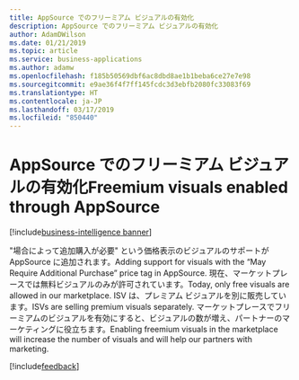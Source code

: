 ```yaml
---
title: AppSource でのフリーミアム ビジュアルの有効化
description: AppSource でのフリーミアム ビジュアルの有効化
author: AdamDWilson
ms.date: 01/21/2019
ms.topic: article
ms.service: business-applications
ms.author: adamw
ms.openlocfilehash: f185b50569dbf6ac8dbd8ae1b1beba6ce27e7e98
ms.sourcegitcommit: e9ae36f4f7ff145fcdc3d3ebfb2080fc33083f69
ms.translationtype: HT
ms.contentlocale: ja-JP
ms.lasthandoff: 03/17/2019
ms.locfileid: "850440"
---
```

#  <a name="freemium-visuals-enabled-through-appsource"></a><span data-ttu-id="9d679-103">AppSource でのフリーミアム ビジュアルの有効化</span><span class="sxs-lookup"><span data-stu-id="9d679-103">Freemium visuals enabled through AppSource</span></span>
[!include[business-intelligence banner](../../includes/business-intelligence.md)]





<span data-ttu-id="9d679-104">"場合によって追加購入が必要" という価格表示のビジュアルのサポートが AppSource に追加されます。</span><span class="sxs-lookup"><span data-stu-id="9d679-104">Adding support for visuals with the “May Require Additional Purchase” price tag in AppSource.</span></span> <span data-ttu-id="9d679-105">現在、マーケットプレースでは無料ビジュアルのみが許可されています。</span><span class="sxs-lookup"><span data-stu-id="9d679-105">Today, only free visuals are allowed in our marketplace.</span></span> <span data-ttu-id="9d679-106">ISV は、プレミアム ビジュアルを別に販売しています。</span><span class="sxs-lookup"><span data-stu-id="9d679-106">ISVs are selling premium visuals separately.</span></span> <span data-ttu-id="9d679-107">マーケットプレースでフリーミアムのビジュアルを有効にすると、ビジュアルの数が増え、パートナーのマーケティングに役立ちます。</span><span class="sxs-lookup"><span data-stu-id="9d679-107">Enabling freemium visuals in the marketplace will increase the number of visuals and will help our partners with marketing.</span></span>

[!include[feedback](../includes/service-feedback.md)]
